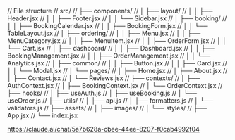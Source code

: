 // File structure
// src/
// ├── components/
// │   ├── layout/
// │   │   ├── Header.jsx
// │   │   ├── Footer.jsx
// │   │   └── Sidebar.jsx
// │   ├── booking/
// │   │   ├── BookingCalendar.jsx
// │   │   ├── BookingForm.jsx
// │   │   └── TableLayout.jsx
// │   ├── ordering/
// │   │   ├── Menu.jsx
// │   │   ├── MenuCategory.jsx
// │   │   ├── MenuItem.jsx
// │   │   ├── OrderForm.jsx
// │   │   └── Cart.jsx
// │   ├── dashboard/
// │   │   ├── Dashboard.jsx
// │   │   ├── BookingManagement.jsx
// │   │   ├── OrderManagement.jsx
// │   │   └── Analytics.jsx
// │   ├── common/
// │   │   ├── Button.jsx
// │   │   ├── Card.jsx
// │   │   └── Modal.jsx
// │   └── pages/
// │       ├── Home.jsx
// │       ├── About.jsx
// │       ├── Contact.jsx
// │       └── Reviews.jsx
// ├── contexts/
// │   ├── AuthContext.jsx
// │   ├── BookingContext.jsx
// │   └── OrderContext.jsx
// ├── hooks/
// │   ├── useAuth.js
// │   ├── useBooking.js
// │   └── useOrder.js
// ├── utils/
// │   ├── api.js
// │   ├── formatters.js
// │   └── validators.js
// ├── assets/
// │   ├── images/
// │   └── styles/
// ├── App.jsx
// └── index.jsx

https://claude.ai/chat/5a7b628a-cbee-44ee-8207-f0cab4992f04